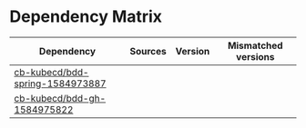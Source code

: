 # Dependency Matrix

Dependency | Sources | Version | Mismatched versions
---------- | ------- | ------- | -------------------
[cb-kubecd/bdd-spring-1584973887](https://github.com/cb-kubecd/bdd-spring-1584973887.git) |  | []() | 
[cb-kubecd/bdd-gh-1584975822](https://github.com/cb-kubecd/bdd-gh-1584975822.git) |  | []() | 
